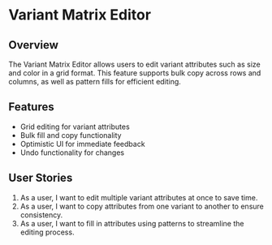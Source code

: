 # Variant Matrix Editor

## Overview

The Variant Matrix Editor allows users to edit variant attributes such as size and color in a grid format. This feature supports bulk copy across rows and columns, as well as pattern fills for efficient editing.

## Features
- Grid editing for variant attributes
- Bulk fill and copy functionality
- Optimistic UI for immediate feedback
- Undo functionality for changes

## User Stories
1. As a user, I want to edit multiple variant attributes at once to save time.
2. As a user, I want to copy attributes from one variant to another to ensure consistency.
3. As a user, I want to fill in attributes using patterns to streamline the editing process.